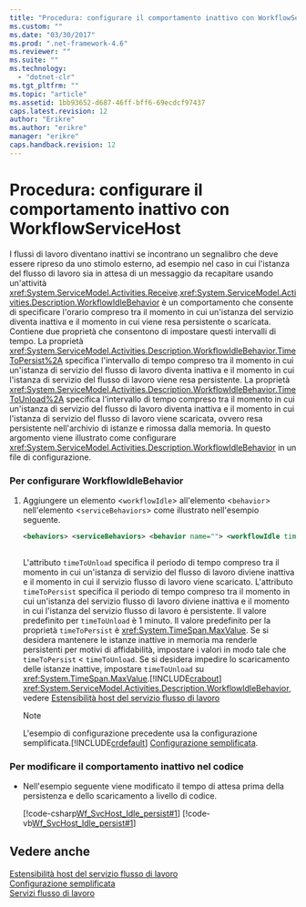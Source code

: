 ```yaml
---
title: "Procedura: configurare il comportamento inattivo con WorkflowServiceHost | Microsoft Docs"
ms.custom: ""
ms.date: "03/30/2017"
ms.prod: ".net-framework-4.6"
ms.reviewer: ""
ms.suite: ""
ms.technology: 
  - "dotnet-clr"
ms.tgt_pltfrm: ""
ms.topic: "article"
ms.assetid: 1bb93652-d687-46ff-bff6-69ecdcf97437
caps.latest.revision: 12
author: "Erikre"
ms.author: "erikre"
manager: "erikre"
caps.handback.revision: 12
---
```

# Procedura: configurare il comportamento inattivo con WorkflowServiceHost
I flussi di lavoro diventano inattivi se incontrano un segnalibro che deve essere ripreso da uno stimolo esterno, ad esempio nel caso in cui l'istanza del flusso di lavoro sia in attesa di un messaggio da recapitare usando un'attività <xref:System.ServiceModel.Activities.Receive>.<xref:System.ServiceModel.Activities.Description.WorkflowIdleBehavior> è un comportamento che consente di specificare l'orario compreso tra il momento in cui un'istanza del servizio diventa inattiva e il momento in cui viene resa persistente o scaricata. Contiene due proprietà che consentono di impostare questi intervalli di tempo. La proprietà <xref:System.ServiceModel.Activities.Description.WorkflowIdleBehavior.TimeToPersist%2A> specifica l'intervallo di tempo compreso tra il momento in cui un'istanza di servizio del flusso di lavoro diventa inattiva e il momento in cui l'istanza di servizio del flusso di lavoro viene resa persistente. La proprietà <xref:System.ServiceModel.Activities.Description.WorkflowIdleBehavior.TimeToUnload%2A> specifica l'intervallo di tempo compreso tra il momento in cui un'istanza di servizio del flusso di lavoro diventa inattiva e il momento in cui l'istanza di servizio del flusso di lavoro viene scaricata, ovvero resa persistente nell'archivio di istanze e rimossa dalla memoria. In questo argomento viene illustrato come configurare <xref:System.ServiceModel.Activities.Description.WorkflowIdleBehavior> in un file di configurazione.  
  
### Per configurare WorkflowIdleBehavior  
  
1.  Aggiungere un elemento \<`workflowIdle`\> all'elemento \<`behavior`\> nell'elemento \<`serviceBehaviors`\> come illustrato nell'esempio seguente.  
  
    ```xml  
    <behaviors> <serviceBehaviors> <behavior name=""> <workflowIdle timeToUnload="0:05:0" timeToPersist="0:04:0"/> </behavior> </serviceBehaviors> </behaviors>  
  
    ```  
  
     L'attributo `timeToUnload` specifica il periodo di tempo compreso tra il momento in cui un'istanza di servizio del flusso di lavoro diviene inattiva e il momento in cui il servizio flusso di lavoro viene scaricato. L'attributo `timeToPersist` specifica il periodo di tempo compreso tra il momento in cui un'istanza del servizio flusso di lavoro diviene inattiva e il momento in cui l'istanza del servizio flusso di lavoro è persistente. Il valore predefinito per `timeToUnload` è 1 minuto. Il valore predefinito per la proprietà `timeToPersist` è <xref:System.TimeSpan.MaxValue>. Se si desidera mantenere le istanze inattive in memoria ma renderle persistenti per motivi di affidabilità, impostare i valori in modo tale che `timeToPersist` \< `timeToUnload`. Se si desidera impedire lo scaricamento delle istanze inattive, impostare `timeToUnload` su <xref:System.TimeSpan.MaxValue>.[!INCLUDE[crabout](../../../../includes/crabout-md.md)] <xref:System.ServiceModel.Activities.Description.WorkflowIdleBehavior>, vedere [Estensibilità host del servizio flusso di lavoro](../../../../docs/framework/wcf/feature-details/workflow-service-host-extensibility.md)  
  
    > [!NOTE]
    >  L'esempio di configurazione precedente usa la configurazione semplificata.[!INCLUDE[crdefault](../../../../includes/crdefault-md.md)] [Configurazione semplificata](../../../../docs/framework/wcf/simplified-configuration.md).  
  
### Per modificare il comportamento inattivo nel codice  
  
-   Nell'esempio seguente viene modificato il tempo di attesa prima della persistenza e dello scaricamento a livello di codice.  
  
     [!code-csharp[Wf_SvcHost_Idle_persist#1](../../../../samples/snippets/csharp/VS_Snippets_CFX/wf_svchost_idle_persist/cs/source.cs#1)]
     [!code-vb[Wf_SvcHost_Idle_persist#1](../../../../samples/snippets/visualbasic/VS_Snippets_CFX/wf_svchost_idle_persist/vb/source.vb#1)]  
  
## Vedere anche  
 [Estensibilità host del servizio flusso di lavoro](../../../../docs/framework/wcf/feature-details/workflow-service-host-extensibility.md)   
 [Configurazione semplificata](../../../../docs/framework/wcf/simplified-configuration.md)   
 [Servizi flusso di lavoro](../../../../docs/framework/wcf/feature-details/workflow-services.md)